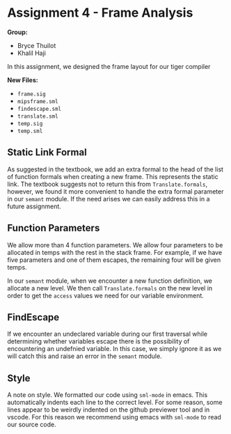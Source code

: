 # Assignment 4 - Frame Analysis

**Group:**

- Bryce Thuilot
- Khalil Haji

In this assignment, we designed the frame layout for our tiger compiler

**New Files:**

- `frame.sig`
- `mipsframe.sml`
- `findescape.sml`
- `translate.sml`
- `temp.sig`
- `temp.sml`

## Static Link Formal

As suggested in the textbook, we add an extra formal to the head of the list of function formals when creating a new frame. This represents the static link. The textbook suggests not to return this from `Translate.formals`, however, we found it more convenient to handle the extra formal parameter in our `semant` module. If the need arises we can easily address this in a future assignment.

## Function Parameters

We allow more than 4 function parameters. We allow four parameters to be allocated in temps with the rest in the stack frame. For example, if we have five parameters and one of them escapes, the remaining four will be given temps.

In our `semant` module, when we encounter a new function definition, we allocate a new level. We then call `Translate.formals` on the new level in order to get the `access` values we need for our variable environment.

## FindEscape

If we encounter an undeclared variable during our first traversal while determining whether variables escape there is the possibility of encountering an undefnied variable. In this case, we simply ignore it as we will catch this and raise an error in the `semant` module.

## Style

A note on style. We formatted our code using `sml-mode` in emacs. This automatically indents each line to the correct level.
For some reason, some lines appear to be weirdly indented on the github previewer tool and in vscode. For this reason
we recommend using emacs with `sml-mode` to read our source code.
